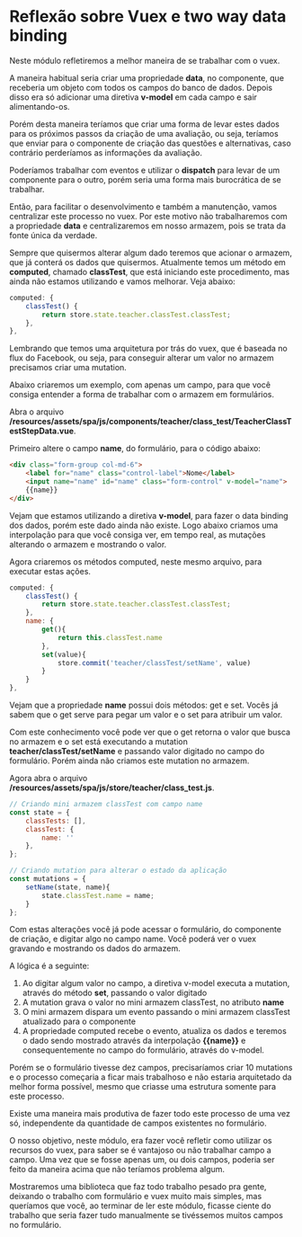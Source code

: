 # Reflexão sobre Vuex e two way data binding

Neste módulo refletiremos a melhor maneira de se trabalhar com o vuex.

A maneira habitual seria criar uma propriedade **data**, no componente, que receberia um objeto com todos os campos do banco de dados. Depois disso era só adicionar uma diretiva **v-model** em cada campo e sair alimentando-os.

Porém desta maneira teríamos que criar uma forma de levar estes dados para os próximos passos da criação de uma avaliação, ou seja, teríamos que enviar para o componente de criação das questões e alternativas, caso contrário perderíamos as informações da avaliação.

Poderíamos trabalhar com eventos e utilizar o **dispatch** para levar de um componente para o outro, porém seria uma forma mais burocrática de se trabalhar.

Então, para facilitar o desenvolvimento e também a manutenção, vamos centralizar este processo no vuex. Por este motivo não trabalharemos com a propriedade **data** e centralizaremos em nosso armazem, pois se trata da fonte única da verdade.

Sempre que quisermos alterar algum dado teremos que acionar o armazem, que já conterá os dados que quisermos. Atualmente temos um método em **computed**, chamado **classTest**, que está iniciando este procedimento, mas ainda não estamos utilizando e vamos melhorar. Veja abaixo:

```js
computed: {
    classTest() {
        return store.state.teacher.classTest.classTest;
    },
},
```

Lembrando que temos uma arquitetura por trás do vuex, que é baseada no flux do Facebook, ou seja, para conseguir alterar um valor no armazem precisamos criar uma mutation.

Abaixo criaremos um exemplo, com apenas um campo, para que você consiga entender a forma de trabalhar com o armazem em formulários.

Abra o arquivo **/resources/assets/spa/js/components/teacher/class_test/TeacherClassTestStepData.vue**.

Primeiro altere o campo **name**, do formulário, para o código abaixo:

```html
<div class="form-group col-md-6">
    <label for="name" class="control-label">Nome</label>
    <input name="name" id="name" class="form-control" v-model="name">
    {{name}}
</div>
```

Vejam que estamos utilizando a diretiva **v-model**, para fazer o data binding dos dados, porém este dado ainda não existe. Logo abaixo criamos uma interpolação para que você consiga ver, em tempo real, as mutações alterando o armazem e mostrando o valor.

Agora criaremos os métodos computed, neste mesmo arquivo, para executar estas ações.

```js
computed: {
    classTest() {
        return store.state.teacher.classTest.classTest;
    },
    name: {
        get(){
            return this.classTest.name
        },
        set(value){
            store.commit('teacher/classTest/setName', value)
        }
    }
},
```

Vejam que a propriedade **name** possui dois métodos: get e set. Vocês já sabem que o get serve para pegar um valor e o set para atribuir um valor.

Com este conhecimento você pode ver que o get retorna o valor que busca no armazem e o set está executando a mutation **teacher/classTest/setName** e passando valor digitado no campo do formulário. Porém ainda não criamos este mutation no armazem.

Agora abra o arquivo **/resources/assets/spa/js/store/teacher/class_test.js**.

```js
// Criando mini armazem classTest com campo name
const state = {
    classTests: [],
    classTest: {
        name: ''
    },
};

// Criando mutation para alterar o estado da aplicação
const mutations = {
    setName(state, name){
        state.classTest.name = name;
    }
};
```

Com estas alterações você já pode acessar o formulário, do componente de criação, e digitar algo no campo name. Você poderá ver o vuex gravando e mostrando os dados do armazem.

A lógica é a seguinte:

1. Ao digitar algum valor no campo, a diretiva v-model executa a mutation, através do método **set**, passando o valor digitado
2. A mutation grava o valor no mini armazem classTest, no atributo **name**
3. O mini armazem dispara um evento passando o mini armazem classTest atualizado para o componente
4. A propriedade computed recebe o evento, atualiza os dados e teremos o dado sendo mostrado através da interpolação **{{name}}** e consequentemente no campo do formulário, através do v-model.

Porém se o formulário tivesse dez campos, precisaríamos criar 10 mutations e o processo começaria a ficar mais trabalhoso e não estaria arquitetado da melhor forma possível, mesmo que criasse uma estrutura somente para este processo.

Existe uma maneira mais produtiva de fazer todo este processo de uma vez só, independente da quantidade de campos existentes no formulário.

O nosso objetivo, neste módulo, era fazer você refletir como utilizar os recursos do vuex, para saber se é vantajoso ou não trabalhar campo a campo. Uma vez que se fosse apenas um, ou dois campos, poderia ser feito da maneira acima que não teríamos problema algum.

Mostraremos uma biblioteca que faz todo trabalho pesado pra gente, deixando o trabalho com formulário e vuex muito mais simples, mas queríamos que você, ao terminar de ler este módulo, ficasse ciente do trabalho que seria fazer tudo manualmente se tivéssemos muitos campos no formulário.
